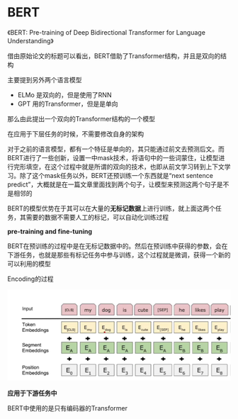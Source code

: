 # BERT

《BERT: Pre-training of Deep Bidirectional Transformer for Language Understanding》

借由原始论文的标题可以看出，BERT借助了Transformer结构，并且是双向的结构

主要提到另外两个语言模型

* ELMo 是双向的，但是使用了RNN
* GPT 用的Transformer，但是是单向

那么由此提出一个双向的Transformer结构的一个模型

在应用于下层任务的时候，不需要修改自身的架构

对于之前的语言模型，都有一个特征是单向的，其只能通过前文去预测后文。而BERT进行了一些创新，设置一中mask技术，将语句中的一些词蒙住，让模型进行完形填空，在这个过程中就是所谓的双向的技术，也即从前文学习转到上下文学习。除了这个mask任务以外，BERT还预训练一个东西就是“next sentence predict”，大概就是在一篇文章里面找到两个句子，让模型来预测这两个句子是不是相邻的

BERT的模型优势在于其可以在大量的**无标记数据**上进行训练，就上面这两个任务，其需要的数据不需要人工的标记，可以自动化训练过程

**pre-training and fine-tuning**

BERT在预训练的过程中是在无标记数据中的。然后在预训练中获得的参数，会在下游任务，也就是那些有标记任务中参与训练，这个过程就是微调，获得一个新的可以利用的模型

Encoding的过程

​![image](assets/image-20240913105119-34mvlt6.png)​

**应用于下游任务中**

BERT中使用的是只有编码器的Transformer

‍
